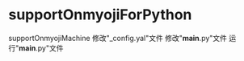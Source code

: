 # supportOnmyojiForPython
supportOnmyojiMachine
修改"_config.yal"文件
修改"__main__.py"文件
运行"__main__.py"文件